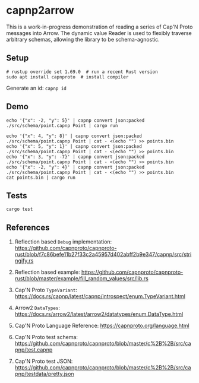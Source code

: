 # capnp2arrow

This is a work-in-progress demonstration of reading a series of Cap'N Proto messages into Arrow. The dynamic value Reader is used to flexibly traverse arbitrary schemas, allowing the library to be schema-agnostic.

## Setup

```
# rustup override set 1.69.0  # run a recent Rust version
sudo apt install capnproto  # install compiler
```

Generate an id: `capnp id`

## Demo

```
echo '{"x": -2, "y": 5}' | capnp convert json:packed ./src/schema/point.capnp Point | cargo run
```

```
echo '{"x": 4, "y": 8}' | capnp convert json:packed ./src/schema/point.capnp Point | cat - <(echo "") >> points.bin
echo '{"x": 5, "y": 1}' | capnp convert json:packed ./src/schema/point.capnp Point | cat - <(echo "") >> points.bin
echo '{"x": 3, "y": -7}' | capnp convert json:packed ./src/schema/point.capnp Point | cat - <(echo "") >> points.bin
echo '{"x": -2, "y": 4}' | capnp convert json:packed ./src/schema/point.capnp Point | cat - <(echo "") >> points.bin
cat points.bin | cargo run
```

## Tests

```
cargo test
```

## References

1. Reflection based `Debug` implementation: https://github.com/capnproto/capnproto-rust/blob/f7c86befe11b27f33c2a45957d402abff2b9e347/capnp/src/stringify.rs

2. Reflection based example: https://github.com/capnproto/capnproto-rust/blob/master/example/fill_random_values/src/lib.rs

3. Cap'N Proto `TypeVariant`: https://docs.rs/capnp/latest/capnp/introspect/enum.TypeVariant.html

4. Arrow2 `DataTypes`: https://docs.rs/arrow2/latest/arrow2/datatypes/enum.DataType.html

5. Cap'N Proto Language Reference: https://capnproto.org/language.html

6. Cap'N Proto test schema: https://github.com/capnproto/capnproto/blob/master/c%2B%2B/src/capnp/test.capnp

7. Cap'N Proto test JSON: https://github.com/capnproto/capnproto/blob/master/c%2B%2B/src/capnp/testdata/pretty.json
